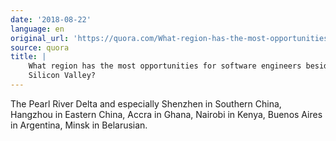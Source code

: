 ```yaml
---
date: '2018-08-22'
language: en
original_url: 'https://quora.com/What-region-has-the-most-opportunities-for-software-engineers-besides-Silicon-Valley/answer/Clément-Renaud'
source: quora
title: |
    What region has the most opportunities for software engineers besides
    Silicon Valley?
---
```


The Pearl River Delta and especially Shenzhen in Southern China,
Hangzhou in Eastern China, Accra in Ghana, Nairobi in Kenya, Buenos
Aires in Argentina, Minsk in Belarusian.
